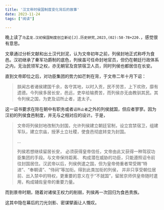 ```yaml
---
title: '汉文帝时侯国制度变化背后的故事'
date: 2023-11-24
tags: ["阅读"]

---
```


晚上读了`马孟龙.汉初侯国制度创立新论[J].历史研究,2023,(02):58-78+220.`，感觉很有意思。

文章通过分析文献和出土汉代封泥，认为文帝初年之前，列侯封地正式称呼为食邑。汉初继承了秦军功爵制的底色，列侯虽可任命封地官员，但仍在朝廷行政体系之内，无治民领军之权，亦无朝官及宫禁宿卫人员，同时列侯也都居住在长安。

直到文帝即位之后，对功臣集团的势力如芒刺在背，于文帝二年十月下诏：

> 朕闻古者诸侯建国千余，各守其地，以时入贡，民不劳苦，上下欢欣，靡有遗德。今列侯多居长安，邑远，吏卒给输费苦，而列侯亦无由教驯其民。其令列侯之国，为吏及诏所止者，遣太子。

这一诏书要求在除在朝中有职务或者`诏所止者`之外的列侯就国，但应者寥寥。因为汉初的列侯食邑制度，并无与之相对应的设计。于是，

> 文帝将列侯封地改制为封国，允许列侯建立朝廷官制，设立宫禁宿卫，组建军队，建立宗庙，授茅土立社稷，使食邑彻底转变为封国。
> 
> ...
> 
> 列侯若想继续留居长安， 必须获得皇帝信任，文帝由此又获得一种驾驭功臣集团的手段。与文帝保持距离、 构成潜在威胁的功臣，只能遵照诏令前往封国居住。汉武帝以后，列侯例遣之国，但为皇帝倚重者常受赐“特进”、“奉朝请”、“侍祠”等加衔。得到此类加衔的列侯， 并非只享受朝位居前、出入禁中的特权，更重要的意义在于“不就国”，留居京师供皇帝随时遣用，构成辅佐皇帝的重要力量。

而到景帝时期，随着对诸侯王权力的削弱，列侯再一次回归为食邑贵族。

这其中隐在幕后的刀光剑影、密谋擘画让人慨叹。
